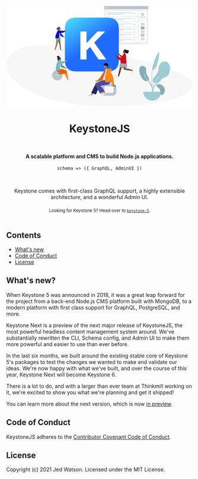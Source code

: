 <div align="center">
  <img src="website/static/readme-header.png" width="557">
  <h1>KeystoneJS</h1>
  <br>
  <p><b>A scalable platform and CMS to build Node.js applications.</b></p>
  <p><code>schema => ({ GraphQL, AdminUI })</code></p>
  <br>
  <p>Keystone comes with first-class GraphQL support, a highly extensible architecture, and a wonderful Admin UI.</p>
  <sub>Looking for Keystone 5? Head over to <a href="https://github.com/keystonejs/keystone-5"><code>keystone-5</code></a>.</sub>
  <br>
</div>
<br>

<!-- [![slack](https://keystone-community.now.sh//badge.svg)](https://keystone-community.now.sh/) -->
<!-- [![Supported by Thinkmill](https://thinkmill.github.io/badge/heart.svg)](http://thinkmill.com.au/?utm_source=github&utm_medium=badge&utm_campaign=react-select) -->

## Contents

- [What's new](#whats-new)
- [Code of Conduct](#code-of-conduct)
- [License](#license)

## What's new?

When Keystone 5 was announced in 2018, it was a great leap forward for the project from a back-end Node.js CMS platform built with MongoDB, to a modern platform with first class support for GraphQL, PostgreSQL, and more.

Keystone Next is a preview of the next major release of KeystoneJS, the most powerful headless content management system around. We've substantially rewritten the CLI, Schema config, and Admin UI to make them more powerful and easier to use than ever before.

In the last six months, we built around the existing stable core of Keystone 5's packages to test the changes we wanted to make and validate our ideas. We're now happy with what we've built, and over the course of this year, Keystone Next will become Keystone 6.

There is a lot to do, and with a larger than ever team at Thinkmill working on it, we're excited to show you what we're planning and get it shipped!

You can learn more about the next version, which is now [in preview](https://next.keystonejs.com/roadmap).

<!-- ## Getting Started -->
<!-- TBC -->

<!-- ## Documentation -->
<!-- TBC -->

<!-- ## Version control -->
<!-- TBC -->

<!-- ## Contributing -->
<!-- TBC -->

<!-- ### Demo Projects -->
<!-- TBC -->

<!-- ### Development Practices -->
<!-- TBC -->

<!-- ### Setup -->
<!-- TBC -->

<!-- ### Testing -->
<!-- TBC -->

<!-- ### Unit Tests -->
<!-- TBC -->

<!-- ### End-to-End Tests -->
<!-- TBC -->

## Code of Conduct

KeystoneJS adheres to the [Contributor Covenant Code of Conduct](/code-of-conduct.md).

## License

Copyright (c) 2021 Jed Watson. Licensed under the MIT License.
